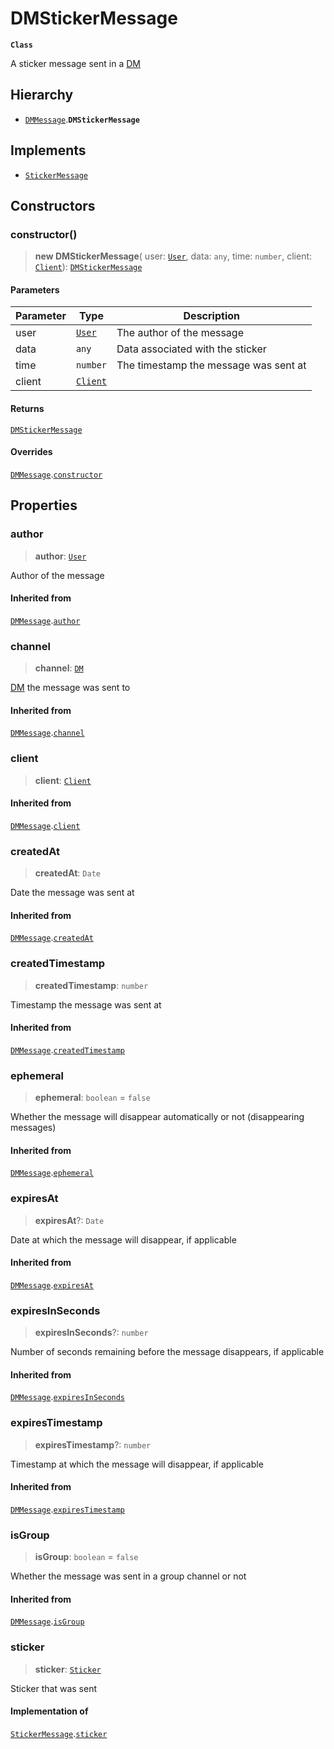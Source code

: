 # DMStickerMessage

**`Class`**

A sticker message sent in a [DM](class.dm.md)

## Hierarchy

* [`DMMessage`](class.dmmessage.md).**`DMStickerMessage`**

## Implements

* [`StickerMessage`](class.stickermessage.md)

## Constructors

### constructor()

> **new DMStickerMessage**( user: [`User`](class.user.md), data: `any`, time: `number`, client: [`Client`](class.client.md)): [`DMStickerMessage`](class.dmstickermessage.md)

#### Parameters

| Parameter | Type                        | Description                           |
| --------- | --------------------------- | ------------------------------------- |
| user      | [`User`](class.user.md)     | The author of the message             |
| data      | `any`                       | Data associated with the sticker      |
| time      | `number`                    | The timestamp the message was sent at |
| client    | [`Client`](class.client.md) |                                       |

#### Returns

[`DMStickerMessage`](class.dmstickermessage.md)

#### Overrides

[`DMMessage`](class.dmmessage.md).[`constructor`](class.dmmessage.md#constructor)

## Properties

### author

> **author**: [`User`](class.user.md)

Author of the message

#### Inherited from

[`DMMessage`](class.dmmessage.md).[`author`](class.dmmessage.md#author)

### channel

> **channel**: [`DM`](class.dm.md)

[DM](class.dm.md) the message was sent to

#### Inherited from

[`DMMessage`](class.dmmessage.md).[`channel`](class.dmmessage.md#channel)

### client

> **client**: [`Client`](class.client.md)

#### Inherited from

[`DMMessage`](class.dmmessage.md).[`client`](class.dmmessage.md#client)

### createdAt

> **createdAt**: `Date`

Date the message was sent at

#### Inherited from

[`DMMessage`](class.dmmessage.md).[`createdAt`](class.dmmessage.md#createdat)

### createdTimestamp

> **createdTimestamp**: `number`

Timestamp the message was sent at

#### Inherited from

[`DMMessage`](class.dmmessage.md).[`createdTimestamp`](class.dmmessage.md#createdtimestamp)

### ephemeral

> **ephemeral**: `boolean` = `false`

Whether the message will disappear automatically or not (disappearing messages)

#### Inherited from

[`DMMessage`](class.dmmessage.md).[`ephemeral`](class.dmmessage.md#ephemeral)

### expiresAt

> **expiresAt**?: `Date`

Date at which the message will disappear, if applicable

#### Inherited from

[`DMMessage`](class.dmmessage.md).[`expiresAt`](class.dmmessage.md#expiresat)

### expiresInSeconds

> **expiresInSeconds**?: `number`

Number of seconds remaining before the message disappears, if applicable

#### Inherited from

[`DMMessage`](class.dmmessage.md).[`expiresInSeconds`](class.dmmessage.md#expiresinseconds)

### expiresTimestamp

> **expiresTimestamp**?: `number`

Timestamp at which the message will disappear, if applicable

#### Inherited from

[`DMMessage`](class.dmmessage.md).[`expiresTimestamp`](class.dmmessage.md#expirestimestamp)

### isGroup

> **isGroup**: `boolean` = `false`

Whether the message was sent in a group channel or not

#### Inherited from

[`DMMessage`](class.dmmessage.md).[`isGroup`](class.dmmessage.md#isgroup)

### sticker

> **sticker**: [`Sticker`](class.sticker.md)

Sticker that was sent

#### Implementation of

[`StickerMessage`](class.stickermessage.md).[`sticker`](class.stickermessage.md#sticker)

